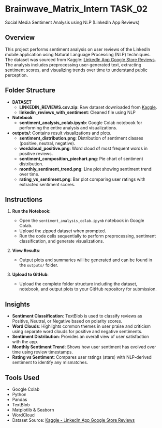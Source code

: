 # Brainwave_Matrix_Intern TASK_02  
Social Media Sentiment Analysis using NLP (LinkedIn App Reviews)

## Overview
This project performs sentiment analysis on user reviews of the LinkedIn mobile application using Natural Language Processing (NLP) techniques. The dataset was sourced from Kaggle: [LinkedIn App Google Store Reviews](https://www.kaggle.com/datasets/bwandowando/320k-linkedin-app-google-store-reviews). The analysis includes preprocessing user-generated text, extracting sentiment scores, and visualizing trends over time to understand public perception.

## Folder Structure
- **DATASET**
  - **LINKEDIN_REVIEWS.csv.zip**: Raw dataset downloaded from [Kaggle](https://www.kaggle.com/datasets/bwandowando/320k-linkedin-app-google-store-reviews).
  - **linkedin_reviews_with_sentiment**: Cleaned file using NLP
- **Notebook**
  - **sentiment_analysis_colab.ipynb**: Google Colab notebook for performing the entire analysis and visualizations.
- **outputs/**: Contains result visualizations and plots.
    - **sentiment_distribution.png**: Distribution of sentiment classes (positive, neutral, negative).
    - **wordcloud_positive.png**: Word cloud of most frequent words in positive reviews.
    - **sentiment_composition_piechart.png**: Pie chart of sentiment distribution.
    - **monthly_sentiment_trend.png**: Line plot showing sentiment trend over time.
    - **rating_vs_sentiment.png**: Bar plot comparing user ratings with extracted sentiment scores.

## Instructions
1. **Run the Notebook**:  
   - Open the `sentiment_analysis_colab.ipynb` notebook in Google Colab.  
   - Upload the zipped dataset when prompted.  
   - Run the code cells sequentially to perform preprocessing, sentiment classification, and generate visualizations.

2. **View Results**:  
   - Output plots and summaries will be generated and can be found in the `outputs/` folder.

3. **Upload to GitHub**:  
   - Upload the complete folder structure including the dataset, notebook, and output plots to your GitHub repository for submission.

## Insights
- **Sentiment Classification**: TextBlob is used to classify reviews as Positive, Neutral, or Negative based on polarity scores.
- **Word Clouds**: Highlights common themes in user praise and criticism using separate word clouds for positive and negative sentiments.
- **Sentiment Distribution**: Provides an overall view of user satisfaction with the app.
- **Monthly Sentiment Trend**: Shows how user sentiment has evolved over time using review timestamps.
- **Rating vs Sentiment**: Compares user ratings (stars) with NLP-derived sentiment to identify any mismatches.

## Tools Used
- Google Colab
- Python
- Pandas
- TextBlob
- Matplotlib & Seaborn
- WordCloud
- Dataset Source: [Kaggle - LinkedIn App Google Store Reviews](https://www.kaggle.com/datasets/bwandowando/320k-linkedin-app-google-store-reviews)

